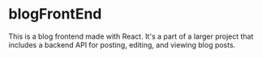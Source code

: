 # blogFrontEnd

This is a blog frontend made with React. It's a part of a larger project that includes a backend API for posting, editing, and viewing blog posts.